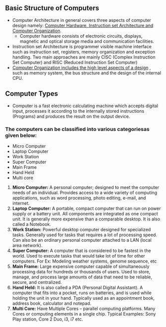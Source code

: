 ## Basic Structure of Computers
- Computer Architecture in general covers three aspects of computer design namely: <ins>Computer
Hardware, Instruction set Architecture and Computer Organization</ins>.
  - Computer hardware consists of electronic circuits, displays, magnetic and optical storage media
and communication facilities.
- Instruction set Architecture is programmer visible machine interface such as instruction set,
registers, memory organization and exception handling. Two main approaches are mainly CISC
(Complex Instruction Set Computer) and RISC (Reduced Instruction Set Computer)
- <ins>Computer Organization includes the high level aspects of a design</ins> , such as memory system, the bus
structure and the design of the internal CPU.
## Computer Types
- Computer is a fast electronic calculating machine which accepts digital input, processes it
according to the internally stored instructions (Programs) and produces the result on the output
device.
### The computers can be classified into various categoriesas given below: 
- Micro Computer
- Laptop Computer
- Work Station
- Super Computer
- Main Frame
- Hand Held
- Multi core

1. **Micro Computer:** A personal computer; designed to meet the computer needs of an
individual. Provides access to a wide variety of computing applications, such as word processing,
photo editing, e-mail, and internet.
2. **Laptop Computer:** A portable, compact computer that can run on power supply or a battery
unit. All components are integrated as one compact unit. It is generally more expensive than a
comparable desktop. It is also called a Notebook.
3. **Work Station:** Powerful desktop computer designed for specialized tasks. Generally used for
tasks that requires a lot of processing speed. Can also be an ordinary personal computer attached
to a LAN (local area network).
4. **Super Computer:** A computer that is considered to be fastest in the world. Used to execute
tasks that would take lot of time for other computers. For Ex: Modeling weather systems,
genome sequence, etc 
5. **Main Frame:** Large expensive computer capable of simultaneously processing data for
hundreds or thousands of users. Used to store, manage, and process large amounts of data that
need to be reliable, secure, and centralized.
6. **Hand Held:** It is also called a PDA (Personal Digital Assistant). A computer that fits into a
pocket, runs on batteries, and is used while holding the unit in your hand. Typically used as an
appointment book, address book, calculator and notepad.
7. **Multi Core:** Have Multiple Cores – parallel computing platforms. Many Cores or computing
elements in a single chip. Typical Examples: Sony Play station, Core 2 Duo, i3, i7 etc.
